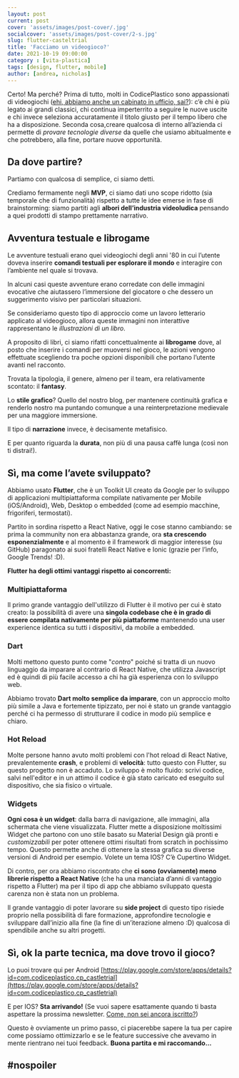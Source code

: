 ```yaml
---
layout: post
current: post
cover: 'assets/images/post-cover/.jpg'
socialcover: 'assets/images/post-cover/2-s.jpg'
slug: flutter-casteltrial
title: 'Facciamo un videogioco?'
date: 2021-10-19 09:00:00
category : [vita-plastica]
tags: [design, flutter, mobile]
author: [andrea, nicholas]
---
```


Certo! Ma perché? Prima di tutto, molti in CodicePlastico sono appassionati di videogiochi ([ehi, abbiamo anche un cabinato in ufficio, sai?](https://blog.codiceplastico.com/arcade)): c’è chi è più legato ai grandi classici, chi continua imperterrito a seguire le nuove uscite e chi invece seleziona accuratamente il titolo giusto per il tempo libero che ha a disposizione. Seconda cosa,creare qualcosa di interno all’azienda ci permette di _provare tecnologie diverse_ da quelle che usiamo abitualmente e che potrebbero, alla fine, portare nuove opportunità.

## Da dove partire?

Partiamo con qualcosa di semplice, ci siamo detti.

Crediamo fermamente negli **MVP**, ci siamo dati uno scope ridotto (sia temporale che di funzionalità) rispetto a tutte le idee emerse in fase di brainstorming: siamo partiti agli **albori dell’industria videoludica** pensando a quei prodotti di stampo prettamente narrativo.

## Avventura testuale e librogame

Le avventure testuali erano quei videogiochi degli anni '80 in cui l’utente doveva inserire **comandi testuali per esplorare il mondo** e interagire con l’ambiente nel quale si trovava.

In alcuni casi queste avventure erano corredate con delle immagini evocative che aiutassero l’immersione del giocatore o che dessero un suggerimento visivo per particolari situazioni.

Se consideriamo questo tipo di approccio come un lavoro letterario applicato al videogioco, allora queste immagini non interattive rappresentano le _illustrazioni di un libro_.

A proposito di libri, ci siamo rifatti concettualmente ai **librogame** dove, al posto che inserire i comandi per muoversi nel gioco, le azioni vengono effettuate scegliendo tra poche opzioni disponibili che portano l’utente avanti nel racconto.

Trovata la tipologia, il genere, almeno per il team, era relativamente scontato: il **fantasy**.

Lo **stile grafico**? Quello del nostro blog, per mantenere continuità grafica e renderlo nostro ma puntando comunque a una reinterpretazione medievale per una maggiore immersione.

Il tipo di **narrazione** invece, è decisamente metafisico.

E per quanto riguarda la **durata**, non più di una pausa caffè lunga (così non ti distrai!).

## Sì, ma come l’avete sviluppato?

Abbiamo usato **Flutter**, che è un Toolkit UI creato da Google per lo sviluppo di applicazioni multipiattaforma compilate nativamente per Mobile (iOS/Android), Web, Desktop o embedded (come ad esempio macchine, frigoriferi, termostati).

Partito in sordina rispetto a React Native, oggi le cose stanno cambiando: se prima la community non era abbastanza grande, ora **sta crescendo esponenzialmente** e al momento è il framework di maggior interesse (su GitHub) paragonato ai suoi fratelli React Native e Ionic (grazie per l’info, Google Trends! :D).

**Flutter ha degli ottimi vantaggi rispetto ai concorrenti:**

### Multipiattaforma

Il primo grande vantaggio dell'utilizzo di Flutter è il motivo per cui è stato creato: la possibilità di avere una **singola codebase che è in grado di essere compilata nativamente per più piattaforme** mantenendo una user experience identica su tutti i dispositivi, da mobile a embedded.


### Dart

Molti mettono questo punto come "_contro_" poiché si tratta di un nuovo linguaggio da imparare al contrario di React Native, che utilizza Javascript ed è quindi di più facile accesso a chi ha già esperienza con lo sviluppo web.

Abbiamo trovato **Dart molto semplice da imparare**, con un approccio molto più simile a Java e fortemente tipizzato, per noi è stato un grande vantaggio perché ci ha permesso di strutturare il codice in modo più semplice e chiaro.


### Hot Reload

Molte persone hanno avuto molti problemi con l'hot reload di React Native, prevalentemente **crash**, e problemi di **velocità**: tutto questo con Flutter, su questo progetto non è accaduto. Lo sviluppo è molto fluido: scrivi codice, salvi nell'editor e in un attimo il codice è già stato caricato ed eseguito sul dispositivo, che sia fisico o virtuale.


### Widgets

**Ogni cosa è un widget**: dalla barra di navigazione, alle immagini, alla schermata che viene visualizzata. Flutter mette a disposizione moltissimi Widget che partono con uno stile basato su Material Design già pronti e *customizzabili* per poter ottenere ottimi risultati from scratch in pochissimo tempo. Questo permette anche di ottenere la stessa grafica su diverse versioni di Android per esempio. Volete un tema IOS? C’è Cupertino Widget.

Di contro, per ora abbiamo riscontrato che **ci sono (ovviamente) meno librerie rispetto a React Native** (che ha una manciata d’anni di vantaggio rispetto a Flutter) ma per il tipo di app che abbiamo sviluppato questa carenza non è stata non un problema. 

Il grande vantaggio di poter lavorare su **side project** di questo tipo risiede proprio nella possibilità di fare formazione, approfondire tecnologie e sviluppare dall’inizio alla fine (la fine di un’iterazione almeno :D) qualcosa di spendibile anche su altri progetti.


## Sì, ok la parte tecnica, ma dove trovo il gioco?

Lo puoi trovare qui per Android [https://play.google.com/store/apps/details?id=com.codiceplastico.cp_castletrial](https://play.google.com/store/apps/details?id=com.codiceplastico.cp_castletrial)

E per IOS? **Sta arrivando!** (Se vuoi sapere esattamente quando ti basta aspettare la prossima newsletter. [Come, non sei ancora iscritto?](https://codiceplastico.us18.list-manage.com/subscribe/post?u=3a6d4d4fc68bc32031e87e865&id=2f6137b5df))

Questo è ovviamente un primo passo, ci piacerebbe sapere la tua per capire come possiamo ottimizzarlo e se le feature successive che avevamo in mente rientrano nei tuoi feedback. **Buona partita e mi raccomando...**


## #nospoiler
